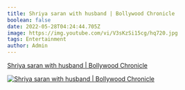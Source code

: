 ```yaml
---
title: Shriya saran with husband | Bollywood Chronicle
boolean: false
date: 2022-05-28T04:24:44.705Z
image: https://img.youtube.com/vi/V3sKzSi15cg/hq720.jpg
tags: Entertainment
author: Admin
---
```

[Shriya saran with husband | Bollywood Chronicle](https://dailynewz.xyz/video.php?v=V3sKzSi15cg)

[![Shriya saran with husband | Bollywood Chronicle](https://img.youtube.com/vi/V3sKzSi15cg/hq720.jpg)](https://dailynewz.xyz/video.php?v=V3sKzSi15cg)